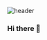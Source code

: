 ![header](https://capsule-render.vercel.app/api?type=waving&color=random&height=300&section=header&text=YEONWOOK%20GITHUB&fontSize=50&fontColor=white)
### Hi there 👋

<!--
**choiyounwook/choiyounwook** is a ✨ _special_ ✨ repository because its `README.md` (this file) appears on your GitHub profile.

Here are some ideas to get you started:

- 🔭 I’m currently working on ...
- 🌱 I’m currently learning ...
- 👯 I’m looking to collaborate on ...
- 🤔 I’m looking for help with ...
- 💬 Ask me about ...
- 📫 How to reach me: ...
- 😄 Pronouns: ...
- ⚡ Fun fact: ...
-->
